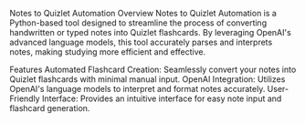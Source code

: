 

Notes to Quizlet Automation
Overview
Notes to Quizlet Automation is a Python-based tool designed to streamline the process of converting handwritten or typed notes into Quizlet flashcards. By leveraging OpenAI's advanced language models, this tool accurately parses and interprets notes, making studying more efficient and effective.

Features
Automated Flashcard Creation: Seamlessly convert your notes into Quizlet flashcards with minimal manual input.
OpenAI Integration: Utilizes OpenAI's language models to interpret and format notes accurately.
User-Friendly Interface: Provides an intuitive interface for easy note input and flashcard generation.
